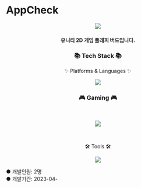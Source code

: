 # AppCheck
<div align=center>
	<img src="https://capsule-render.vercel.app/api?type=waving&color=&height=200&section=header&text=유니티%20플래피버드" />	
</div>
<div align=center>
<h4> 유니티 2D 게임 플래피 버드입니다.</h4>
</div>
<div align=center>
	<h3>📚 Tech Stack 📚</h3>
	<p>✨ Platforms & Languages ✨</p>
</div>
<div align="center">
	<img src="https://img.shields.io/badge/c%23-%23239120.svg?style=for-the-badge&logo=c-sharp&logoColor=white"/>
</div>
<h3 align="center"><b>🎮 Gaming 🎮</b></h3>
</br>
<p align="center">
<img src="https://img.shields.io/badge/unity-%23000000.svg?style=for-the-badge&logo=unity&logoColor=white"/>
</p>
<br>
<div align=center>
	<p>🛠 Tools 🛠</p>
</div>
<div align=center>
	<img src="https://img.shields.io/badge/GitHub-181717?style=flat&logo=GitHub&logoColor=white" />
	
</div>

● 개발인원: 2명<br>
● 개발기간: 2023-04-<br>
